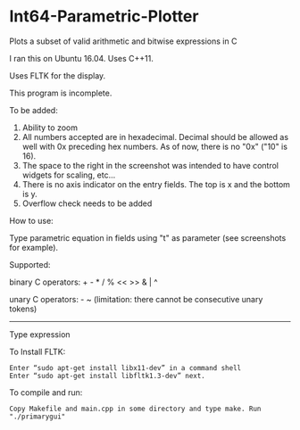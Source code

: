 # Int64-Parametric-Plotter
Plots a subset of valid arithmetic and bitwise expressions in C

I ran this on Ubuntu 16.04. Uses C++11.

Uses FLTK for the display.

This program is incomplete.

To be added:
1) Ability to zoom
2) All numbers accepted are in hexadecimal.
   Decimal should be allowed as well with 0x preceding hex numbers.
   As of now, there is no "0x" ("10" is 16).
3) The space to the right in the screenshot was intended to have control widgets
   for scaling, etc...
4) There is no axis indicator on the entry fields. The top is x and the bottom is y.
5) Overflow check needs to be added

How to use:

Type parametric equation in fields using "t" as parameter (see screenshots for example).

Supported:

binary C operators:
\+ \- \* \/ \% << >> \& \| \^

unary C operators:
\- \~ (limitation: there cannot be consecutive unary tokens)

---

Type expression 

To Install FLTK:

    Enter “sudo apt-get install libx11-dev” in a command shell
    Enter “sudo apt-get install libfltk1.3-dev” next.

To compile and run:

    Copy Makefile and main.cpp in some directory and type make. Run "./primarygui"
